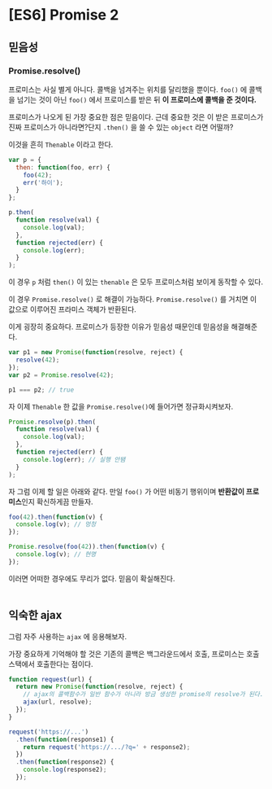 # [ES6] Promise 2

## 믿음성

### Promise.resolve()

프로미스는 사실 별게 아니다. 콜백을 넘겨주는 위치를 달리했을 뿐이다. `foo()` 에 콜백을 넘기는 것이 아닌 `foo()` 에서 프로미스를 받은 뒤 **이 프로미스에 콜백을 준 것이다.**
</br>

프로미스가 나오게 된 가장 중요한 점은 믿음이다.
근데 중요한 것은 이 받은 프로미스가 진짜 프로미스가 아니라면?단지 `.then()` 을 쓸 수 있는 `object` 라면 어떨까?
</br>

이것을 흔히 `Thenable` 이라고 한다.

```javascript
var p = {
  then: function(foo, err) {
    foo(42);
    err('하이');
  }
};

p.then(
  function resolve(val) {
    console.log(val);
  },
  function rejected(err) {
    console.log(err);
  }
);
```

이 경우 `p` 처럼 `then()` 이 있는 `thenable` 은 모두 프로미스처럼 보이게 동작할 수 있다.
</br>

이 경우 `Promise.resolve()` 로 해결이 가능하다. `Promise.resolve()` 를 거치면 이 값으로 이루어진 프라미스 객체가 반환된다.
</br>

이게 굉장히 중요하다. 프로미스가 등장한 이유가 믿음성 때문인데 믿음성을 해결해준다.
</br>

```javascript
var p1 = new Promise(function(resolve, reject) {
  resolve(42);
});
var p2 = Promise.resolve(42);

p1 === p2; // true
```

자 이제 `Thenable` 한 값을 `Promise.resolve()`에 들어가면 정규화시켜보자.

```javascript
Promise.resolve(p).then(
  function resolve(val) {
    console.log(val);
  },
  function rejected(err) {
    console.log(err); // 실행 안됌
  }
);
```

자 그럼 이제 할 일은 아래와 같다. 만일 `foo()` 가 어떤 비동기 행위이며 **반환값이 프로미스**인지 확신하게끔 만들자.
</br>

```javascript
foo(42).then(function(v) {
  console.log(v); // 멍청
});

Promise.resolve(foo(42)).then(function(v) {
  console.log(v); // 현명
});
```

이러면 어떠한 경우에도 무리가 없다. 믿음이 확실해진다.
</br>
</br>

## 익숙한 ajax

그럼 자주 사용하는 `ajax` 에 응용해보자.
</br>

가장 중요하게 기억해야 할 것은 기존의 콜백은 백그라운드에서 호출, 프로미스는 호출스택에서 호출한다는 점이다.
</br>

```javascript
function request(url) {
  return new Promise(function(resolve, reject) {
    // ajax의 콜백함수가 일반 함수가 아니라 방금 생성한 promise의 resolve가 된다.
    ajax(url, resolve);
  });
}

request('https://...')
  .then(function(response1) {
    return request('https://.../?q=' + response2);
  })
  .then(function(response2) {
    console.log(response2);
  });
```